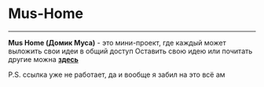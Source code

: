 # Mus-Home
---
**Mus Home (Домик Муса)** - это мини-проект, где каждый может выложить свои идеи в общий доступ
Оставить свою идею или почитать другие можна **[здесь](https://mus-home.onrender.com)**

P.S. ссылка уже не работает, да и вообще я забил на это всё ам
